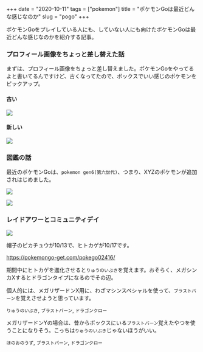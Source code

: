 +++
date = "2020-10-11"
tags = ["pokemon"]
title = "ポケモンGoは最近どんな感じなのか"
slug = "pogo"
+++

ポケモンGoをプレイしている人にも、していない人にも向けたポケモンGoは最近どんな感じなのかを紹介する記事。

### プロフィール画像をちょっと差し替えた話

まずは、プロフィール画像をちょっと差し替えました。ポケモンGoをやってるよと書いてるんですけど、古くなってたので、ボックスでいい感じのポケモンをピックアップ。

#### 古い

![](/img/pokemongo_01.png)

#### 新しい

![](/img/pokemongo_02.png)

### 図鑑の話

最近のポケモンGoは、`pokemon gen6(第六世代)`、つまり、XYZのポケモンが追加されはじめました。

![](https://raw.githubusercontent.com/syui/img/master/old/pokemongo_20201012_02.png)

![](https://raw.githubusercontent.com/syui/img/master/old/pokemongo_20201012_03.png)

### レイドアワーとコミュニティデイ

![](https://raw.githubusercontent.com/syui/img/master/old/pokemongo_20201012_01.png)

帽子のピカチュウが10/13で、ヒトカゲが10/17です。

https://pokemongo-get.com/pokego02416/

期間中にヒトカゲを進化させると`りゅうのいぶき`を覚えます。おそらく、メガシンカXするとドラゴンタイプになるのでその辺。

個人的には、メガリザードンX用に、わざマシンスペシャルを使って、`ブラストバーン`を覚えさせようと思っています。

`りゅうのいぶき`, `ブラストバーン`, `ドラゴンクロー`

メガリザードンYの場合は、昔からボックスにいる`ブラストバーン`覚えたやつを使うことになりそう。こっちは`りゅうのいぶき`じゃないほうがいい。

`ほのおのうず`, `ブラストバーン`, `ドラゴンクロー`


